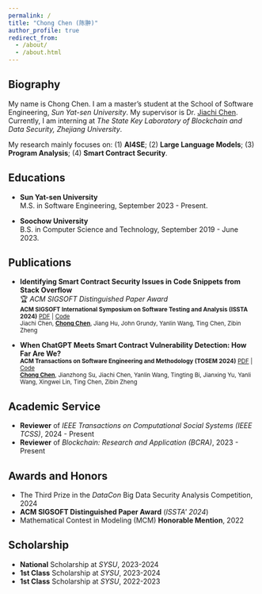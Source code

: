 ```yaml
---
permalink: /
title: "Chong Chen (陈翀)"
author_profile: true
redirect_from: 
  - /about/
  - /about.html
---
```


Biography
------
My name is Chong Chen. I am a master’s student at the School of Software Engineering, *Sun Yat-sen University*. My supervisor is Dr. [Jiachi Chen](https://jiachi-chen.github.io). Currently, I am interning at *The State Key Laboratory of Blockchain and Data Security, Zhejiang University*.

My research mainly focuses on: (1) **AI4SE**; (2) **Large Language Models**; (3) **Program Analysis**; (4) **Smart Contract Security**.


Educations
------
- **Sun Yat-sen University**  
  M.S. in Software Engineering, September 2023 - Present.

- **Soochow University**  
  B.S. in Computer Science and Technology, September 2019 - June 2023.

Publications
------
- **Identifying Smart Contract Security Issues in Code Snippets from Stack Overflow**  
🏆 *ACM SIGSOFT Distinguished Paper Award*  
<small>**ACM SIGSOFT International Symposium on Software Testing and Analysis (ISSTA 2024)**  [PDF](https://dl.acm.org/doi/pdf/10.1145/3650212.3680353) | [Code](https://github.com/BugmakerCC/SOChecker)</small>  
<small>Jiachi Chen, <u><b>Chong Chen</b></u>, Jiang Hu, John Grundy, Yanlin Wang, Ting Chen, Zibin Zheng</small>

- **When ChatGPT Meets Smart Contract Vulnerability Detection: How Far Are We?**    
<small>**ACM Transactions on Software Engineering and Methodology (TOSEM 2024)**  [PDF](https://arxiv.org/pdf/2309.05520) | [Code](https://zenodo.org/record/8332273)</small>  
<small><u><b>Chong Chen</b></u>, Jianzhong Su, Jiachi Chen, Yanlin Wang, Tingting Bi, Jianxing Yu, Yanli Wang, Xingwei Lin, Ting Chen, Zibin Zheng</small>


Academic Service
------
- **Reviewer** of *IEEE Transactions on Computational Social Systems (IEEE TCSS)*, 2024 - Present
- **Reviewer** of *Blockchain: Research and Application (BCRA)*, 2023 - Present

Awards and Honors
------
- The Third Prize in the *DataCon* Big Data Security Analysis Competition, 2024
- **ACM SIGSOFT Distinguished Paper Award** (*ISSTA' 2024*)
- Mathematical Contest in Modeling (MCM) **Honorable Mention**, 2022

Scholarship
------
- **National** Scholarship at *SYSU*, 2023-2024
- **1st Class** Scholarship at *SYSU*, 2023-2024
- **1st Class** Scholarship at *SYSU*, 2022-2023
